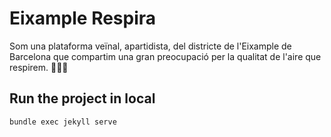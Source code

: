 # Eixample Respira

Som una plataforma veïnal, apartidista, del districte de l'Eixample de Barcelona que compartim una gran preocupació per la qualitat de l'aire que respirem. 🚗💨😷

## Run the project in local
```bundle exec jekyll serve```
